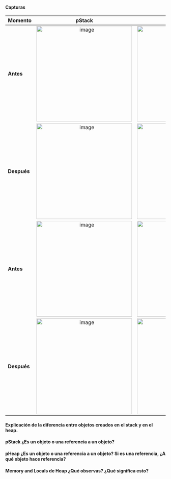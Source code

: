 #### Capturas
| Momento | pStack  | pHeap  |
| ------------- | :---: | :---: |
| **Antes**     | <img width="300" alt="image" src="https://github.com/user-attachments/assets/f5f0fd5e-6a90-4d72-8f55-9282d3e7c48b" />| <img width="300" alt="image" src="https://github.com/user-attachments/assets/093e5e66-0b51-491a-92a9-9d72db6316ec" />|
| **Después**   | <img width="300" alt="image" src="https://github.com/user-attachments/assets/47d72307-401c-4ae4-8a2b-e4a1c2f5b85f" />| <img width="300" alt="image" src="https://github.com/user-attachments/assets/558d7595-05d1-4beb-b025-8f1e8e40ad29" />|
| **Antes**     |<img width="300" alt="image" src="https://github.com/user-attachments/assets/6c9bf681-f76e-4a11-a5f4-6a095815e11a" />|<img width="300" alt="image" src="https://github.com/user-attachments/assets/4ff9bbc3-18e9-4643-b0ca-f7253796006e" />|
| **Después**   |<img width="300" alt="image" src="https://github.com/user-attachments/assets/ee39343e-62ab-402d-a20a-1cedac0ea1be" />|<img width="300" alt="image" src="https://github.com/user-attachments/assets/e25a54d2-3427-4ab8-99c8-572a9ddea454" />|

#### Explicación de la diferencia entre objetos creados en el stack y en el heap.
#### pStack ¿Es un objeto o una referencia a un objeto?
#### pHeap ¿Es un objeto o una referencia a un objeto? Si es una referencia, ¿A qué objeto hace referencia?
#### Memory and Locals de Heap ¿Qué observas? ¿Qué significa esto?

